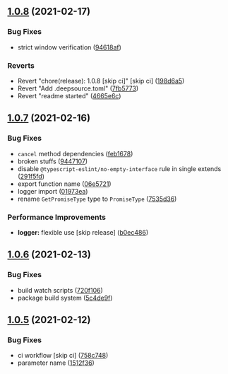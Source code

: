 ## [1.0.8](https://github.com/hitechline/react/compare/v1.0.7...v1.0.8) (2021-02-17)


### Bug Fixes

* strict window verification ([94618af](https://github.com/hitechline/react/commit/94618af00d922d0d5caaeebfa59fac59ca1b0890))


### Reverts

* Revert "chore(release): 1.0.8 [skip ci]" [skip ci] ([198d6a5](https://github.com/hitechline/react/commit/198d6a5e45960535feb4ebbb636d961c2f7da5ca))
* Revert "Add .deepsource.toml" ([7fb5773](https://github.com/hitechline/react/commit/7fb5773549f0266d758a732c2c57a646d38e3e7f))
* Revert "readme started" ([4665e6c](https://github.com/hitechline/react/commit/4665e6cd67233d7d96e19ebbbf016ed7cfa00a82))

## [1.0.7](https://github.com/hitechline/react/compare/v1.0.6...v1.0.7) (2021-02-16)


### Bug Fixes

* `cancel` method dependencies ([feb1678](https://github.com/hitechline/react/commit/feb16782cef781187f696d87a15812d4c54c384c))
* broken stuffs ([9447107](https://github.com/hitechline/react/commit/9447107560d427d84e653f8fea3b545d4b86c889))
* disable `@typescript-eslint/no-empty-interface` rule in single extends ([291f5fd](https://github.com/hitechline/react/commit/291f5fd6b6ff9eb96a73ea86b7d2265c85d6ef4c))
* export function name ([06e5721](https://github.com/hitechline/react/commit/06e5721a6308cfe31dce0b86fee139d0b4e68255))
* logger import ([01973ea](https://github.com/hitechline/react/commit/01973eafefc38c99d89e8d7230b89c64669e1ab2))
* rename `GetPromiseType` type to `PromiseType` ([7535d36](https://github.com/hitechline/react/commit/7535d36b087fae802d229c9bc9cc891823f461d0))


### Performance Improvements

* **logger:** flexible use [skip release] ([b0ec486](https://github.com/hitechline/react/commit/b0ec486a66b4883226be166ddc8fa6c39b955da0))

## [1.0.6](https://github.com/hitechline/react/compare/v1.0.5...v1.0.6) (2021-02-13)


### Bug Fixes

* build watch scripts ([720f106](https://github.com/hitechline/react/commit/720f10607d5cb81ee833702d9523225ba70a9243))
* package build system ([5c4de9f](https://github.com/hitechline/react/commit/5c4de9ffd754387e81c739faf30819a68310de7f))

## [1.0.5](https://github.com/hitechline/react/compare/v1.0.4...v1.0.5) (2021-02-12)


### Bug Fixes

* ci workflow [skip ci] ([758c748](https://github.com/hitechline/react/commit/758c748d8a0e6da164b1649aba16d8fc8bb6310f))
* parameter name ([1512f36](https://github.com/hitechline/react/commit/1512f36847f49dcf85bc4a25a4521f2c82f3e19f))
